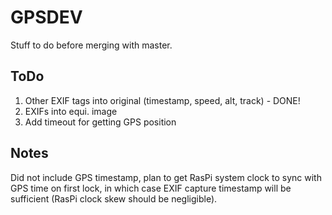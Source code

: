 GPSDEV
======

Stuff to do before merging with master.

ToDo
----

1.	Other EXIF tags into original (timestamp, speed, alt, track) - DONE!
2.	EXIFs into equi. image
3.	Add timeout for getting GPS position

Notes
-----

Did not include GPS timestamp, plan to get RasPi system clock to sync with GPS time on first lock, in which case EXIF capture timestamp will be sufficient (RasPi clock skew should be negligible).